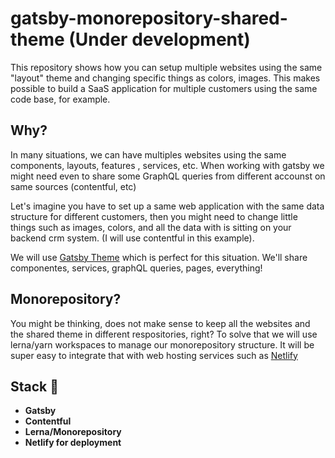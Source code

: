 # gatsby-monorepository-shared-theme (Under development)

This repository shows how you can setup multiple websites using the same "layout" theme and changing specific things as colors, images. This makes possible to build a SaaS application for multiple customers using the same code base, for example.


## Why?

In many situations, we can have multiples websites using the same components, layouts, features , services, etc. When working with gatsby we might need even to share some GraphQL queries from different accounst on same sources (contentful, etc)

Let's imagine you have to set up a same web application with the same data structure for different customers, then you might need to change little things such as images, colors, and all the data with is sitting on your backend crm system. (I will use contentful in this example).

We will use [Gatsby Theme](https://www.gatsbyjs.org/docs/themes/what-are-gatsby-themes/) which is perfect for this situation. We'll share componentes, services, graphQL queries, pages, everything! 

## Monorepository?

You might be thinking, does not make sense to keep all the websites and the shared theme in different respositories, right? To solve that we will use lerna/yarn workspaces to manage our monorepository structure. It will be super easy to integrate that with web hosting services such as [Netlify](https://www.netlify.com/)


## Stack :rocket:

- **Gatsby**
- **Contentful**
- **Lerna/Monorepository**
- **Netlify for deployment**




